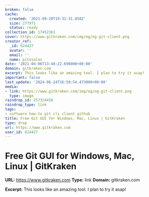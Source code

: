 ```yaml
---
broken: false
cache:
  created: '2021-09-20T19:31:31.058Z'
  size: 277971
  status: ready
collection_id: 17452361
cover: https://www.gitkraken.com/img/og/og-git-client.png
creator_ref:
  _id: 624427
  avatar: ''
  email: ''
  name: pitosalas
date: '2021-04-06T13:40:22.696000+00:00'
domain: gitkraken.com
excerpt: This looks like an amazing tool. I plan to try it asap!
important: false
last_update: '2024-06-24T16:50:54.473000+00:00'
media:
- link: https://www.gitkraken.com/img/og/og-git-client.png
  type: image
raindrop_id: 257324458
raindrop_type: link
tags:
- software how-to git cli client github
title: Free Git GUI for Windows, Mac, Linux | GitKraken
type: drop
url: https://www.gitkraken.com
user_id: 624427
---
```


# Free Git GUI for Windows, Mac, Linux | GitKraken

**URL:** https://www.gitkraken.com
**Type:** link
**Domain:** gitkraken.com

**Excerpt:** This looks like an amazing tool. I plan to try it asap!
